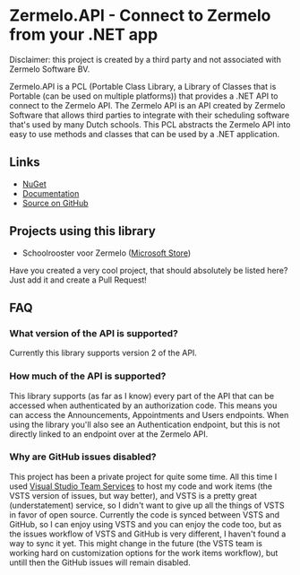 # Zermelo.API - Connect to Zermelo from your .NET app

Disclaimer: this project is created by a third party and not associated with Zermelo Software BV.

Zermelo.API is a PCL (Portable Class Library, a Library of Classes that is Portable (can be used on multiple platforms)) that provides a .NET API to connect to the Zermelo API. The Zermelo API is an API created by Zermelo Software that allows third parties to integrate with their scheduling software that's used by many Dutch schools. This PCL abstracts the Zermelo API into easy to use methods and classes that can be used by a .NET application.

## Links
- [NuGet](https://www.nuget.org/packages/Zermelo.API)
- [Documentation](http://arthurrump.github.io/zermelo.api)
- [Source on GitHub](https://github.com/arthurrump/Zermelo.API)

## Projects using this library
- Schoolrooster voor Zermelo ([Microsoft Store](https://www.microsoft.com/store/apps/9nblggh5fdl2))

Have you created a very cool project, that should absolutely be listed here? Just add it and create a Pull Request!

## FAQ
### What version of the API is supported?
Currently this library supports version 2 of the API.

### How much of the API is supported?
This library supports (as far as I know) every part of the API that can be accessed when authenticated by an authorization code. This means you can access the Announcements, Appointments and Users endpoints. When using the library you'll also see an Authentication endpoint, but this is not directly linked to an endpoint over at the Zermelo API.

### Why are GitHub issues disabled?
This project has been a private project for quite some time. All this time I used [Visual Studio Team Services](https://www.visualstudio.com/products/visual-studio-team-services-vs) to host my code and work items (the VSTS version of issues, but way better), and VSTS is a pretty great (understatement) service, so I didn't want to give up all the things of VSTS in favor of open source. Currently the code is synced between VSTS and GitHub, so I can enjoy using VSTS and you can enjoy the code too, but as the issues workflow of VSTS and GitHub is very different, I haven't found a way to sync it yet. This might change in the future (the VSTS team is working hard on customization options for the work items workflow), but untill then the GitHub issues will remain disabled.